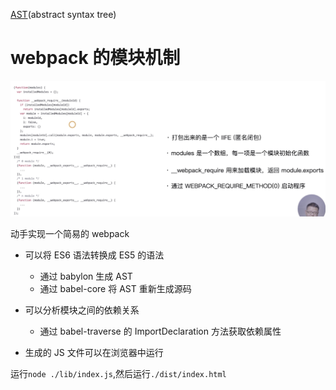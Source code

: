 [AST](https://esprima.org/demo/parse.html)(abstract syntax tree)

# webpack 的模块机制

![](../doc/1567737820127.jpg)

动手实现一个简易的 webpack

-   可以将 ES6 语法转换成 ES5 的语法

    -   通过 babylon 生成 AST
    -   通过 babel-core 将 AST 重新生成源码

-   可以分析模块之间的依赖关系

    -   通过 babel-traverse 的 ImportDeclaration 方法获取依赖属性

-   生成的 JS 文件可以在浏览器中运行

运行`node ./lib/index.js`,然后运行`./dist/index.html`
